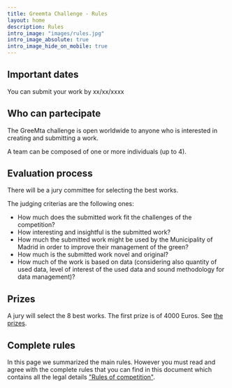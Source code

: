 ```yaml
---
title: Greemta Challenge - Rules
layout: home
description: Rules
intro_image: "images/rules.jpg"
intro_image_absolute: true
intro_image_hide_on_mobile: true
---
```


## Important dates
You can submit your work by xx/xx/xxxx

## Who can partecipate
The GreeMta challenge is open worldwide to anyone who is interested in creating and submitting a work. 

A team can be composed of one or more individuals (up to 4). 

## Evaluation process
There will be a jury committee for selecting the best works. 

The judging criterias are the following ones:
* How much does the submitted work fit the challenges of the competition?
* How interesting and insightful is the submitted work?
* How much the submitted work might be used by the Municipality of Madrid in order to improve their management of the green?
* How much is the submitted work novel and original?
* How much of the work is based on data (considering also quantity of used data, level of interest of the used data and sound methodology for data management)?

## Prizes
A jury will select the 8 best works. The first prize is of 4000 Euros. See [the prizes](pages/prizes.html).

## Complete rules

In this page we summarized the main rules. However you must read and agree with the complete rules that you can find in this document which contains all the legal details ["Rules of competition"](rules.pdf).


